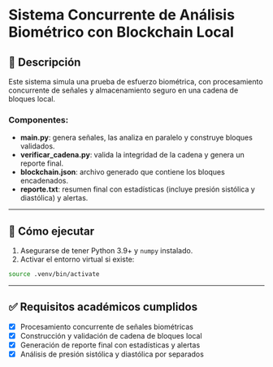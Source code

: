# Sistema Concurrente de Análisis Biométrico con Blockchain Local

## 🧠 Descripción

Este sistema simula una prueba de esfuerzo biométrica, con procesamiento concurrente de señales y almacenamiento seguro en una cadena de bloques local.

### Componentes:
- **main.py**: genera señales, las analiza en paralelo y construye bloques validados.
- **verificar_cadena.py**: valida la integridad de la cadena y genera un reporte final.
- **blockchain.json**: archivo generado que contiene los bloques encadenados.
- **reporte.txt**: resumen final con estadísticas (incluye presión sistólica y diastólica) y alertas.

---

## 🚀 Cómo ejecutar

1. Asegurarse de tener Python 3.9+ y `numpy` instalado.
2. Activar el entorno virtual si existe:

```bash
source .venv/bin/activate
```

---

## ✅ Requisitos académicos cumplidos

- [x] Procesamiento concurrente de señales biométricas
- [x] Construcción y validación de cadena de bloques local
- [x] Generación de reporte final con estadísticas y alertas
- [x] Análisis de presión sistólica y diastólica por separados